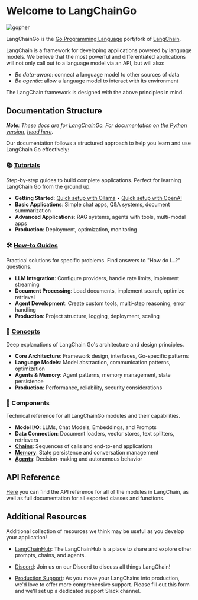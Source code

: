 # Welcome to LangChainGo

![gopher](https://pkg.go.dev/static/shared/icon/favicon.ico)

LangChainGo is the [Go Programming Language](https://go.dev/) port/fork of
[LangChain](https://www.langchain.com/).

LangChain is a framework for developing applications powered by language models. We believe that the most powerful and differentiated applications will not only call out to a language model via an API, but will also:

- _Be data-aware_: connect a language model to other sources of data
- _Be agentic_: allow a language model to interact with its environment

The LangChain framework is designed with the above principles in mind.

## Documentation Structure

_**Note**: These docs are for [LangChainGo](https://github.com/tmc/langchaingo). For documentation on [the Python version](https://github.com/langchain-ai/langchain), [head here](https://python.langchain.com/docs)._

Our documentation follows a structured approach to help you learn and use LangChain Go effectively:

### 📚 [Tutorials](./tutorials/)
Step-by-step guides to build complete applications. Perfect for learning LangChain Go from the ground up.

- **Getting Started**: [Quick setup with Ollama](./getting-started/guide-ollama.mdx) • [Quick setup with OpenAI](./getting-started/guide-openai.mdx)
- **Basic Applications**: Simple chat apps, Q&A systems, document summarization
- **Advanced Applications**: RAG systems, agents with tools, multi-modal apps
- **Production**: Deployment, optimization, monitoring

### 🛠️ [How-to Guides](./how-to/)
Practical solutions for specific problems. Find answers to "How do I...?" questions.

- **LLM Integration**: Configure providers, handle rate limits, implement streaming
- **Document Processing**: Load documents, implement search, optimize retrieval
- **Agent Development**: Create custom tools, multi-step reasoning, error handling
- **Production**: Project structure, logging, deployment, scaling

### 🧠 [Concepts](./concepts/)
Deep explanations of LangChain Go's architecture and design principles.

- **Core Architecture**: Framework design, interfaces, Go-specific patterns
- **Language Models**: Model abstraction, communication patterns, optimization
- **Agents & Memory**: Agent patterns, memory management, state persistence
- **Production**: Performance, reliability, security considerations

### 🔧 Components
Technical reference for all LangChainGo modules and their capabilities.

- **Model I/O**: LLMs, Chat Models, Embeddings, and Prompts
- **Data Connection**: Document loaders, vector stores, text splitters, retrievers
- **[Chains](./modules/chains/)**: Sequences of calls and end-to-end applications
- **[Memory](./modules/memory/)**: State persistence and conversation management
- **[Agents](./modules/agents/)**: Decision-making and autonomous behavior

## API Reference

[Here](https://pkg.go.dev/github.com/tmc/langchaingo) you can find the API reference for all of the modules in LangChain, as well as full documentation for all exported classes and functions.

## Additional Resources

Additional collection of resources we think may be useful as you develop your application!

- [LangChainHub](https://github.com/hwchase17/langchain-hub): The LangChainHub is a place to share and explore other prompts, chains, and agents.

- [Discord](https://discord.gg/6adMQxSpJS): Join us on our Discord to discuss all things LangChain!

- [Production Support](https://forms.gle/57d8AmXBYp8PP8tZA): As you move your LangChains into production, we'd love to offer more comprehensive support. Please fill out this form and we'll set up a dedicated support Slack channel.

